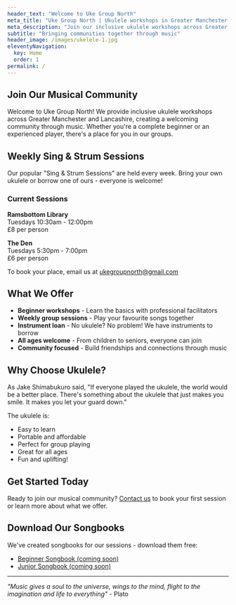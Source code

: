 ```yaml
---
header_text: "Welcome to Uke Group North"
meta_title: "Uke Group North | Ukulele workshops in Greater Manchester and Lancashire"
meta_description: "Join our inclusive ukulele workshops across Greater Manchester and Lancashire. Weekly sessions for all ages and abilities. No experience necessary!"
subtitle: "Bringing communities together through music"
header_image: /images/ukelele-1.jpg
eleventyNavigation:
  key: Home
  order: 1
permalink: /
---
```


## Join Our Musical Community

Welcome to Uke Group North! We provide inclusive ukulele workshops across Greater Manchester and Lancashire, creating a welcoming community through music. Whether you're a complete beginner or an experienced player, there's a place for you in our groups.

## Weekly Sing & Strum Sessions

Our popular "Sing & Strum Sessions" are held every week. Bring your own ukulele or borrow one of ours - everyone is welcome!

### Current Sessions

**Ramsbottom Library**  
Tuesdays 10:30am - 12:00pm  
£8 per person

**The Den**  
Tuesdays 5:30pm - 7:00pm  
£6 per person

To book your place, email us at [ukegroupnorth@gmail.com](mailto:ukegroupnorth@gmail.com)

## What We Offer

- **Beginner workshops** - Learn the basics with professional facilitators
- **Weekly group sessions** - Play your favourite songs together
- **Instrument loan** - No ukulele? No problem! We have instruments to borrow
- **All ages welcome** - From children to seniors, everyone can join
- **Community focused** - Build friendships and connections through music

## Why Choose Ukulele?

As Jake Shimabukuro said, "If everyone played the ukulele, the world would be a better place. There's something about the ukulele that just makes you smile. It makes you let your guard down."

The ukulele is:
- Easy to learn
- Portable and affordable
- Perfect for group playing
- Great for all ages
- Fun and uplifting!

## Get Started Today

Ready to join our musical community? [Contact us](/contact) to book your first session or learn more about what we offer.

## Download Our Songbooks

We've created songbooks for our sessions - download them free:
- [Beginner Songbook (coming soon)](#)
- [Junior Songbook (coming soon)](#)

---

*"Music gives a soul to the universe, wings to the mind, flight to the imagination and life to everything"* - Plato